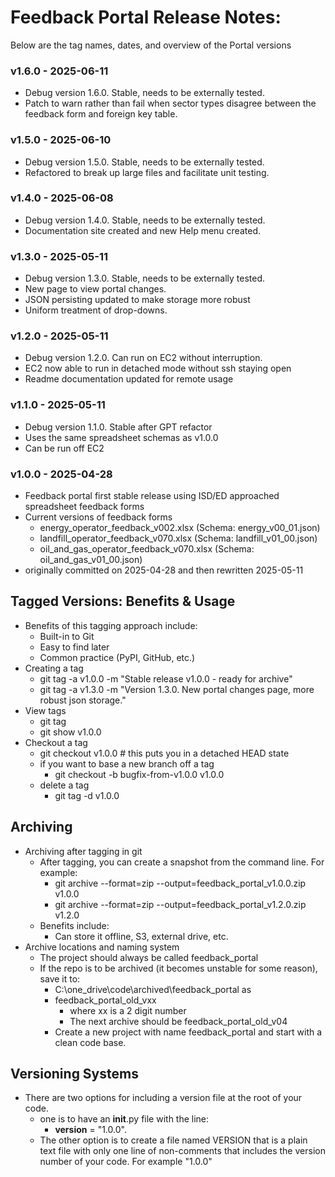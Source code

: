 # Feedback Portal Release Notes:

Below are the tag names, dates, and overview of the Portal versions

### v1.6.0 - 2025-06-11
- Debug version 1.6.0.  Stable, needs to be externally tested.
- Patch to warn rather than fail when sector types disagree between 
  the feedback form and foreign key table.

### v1.5.0 - 2025-06-10
- Debug version 1.5.0.  Stable, needs to be externally tested.
- Refactored to break up large files and facilitate unit testing.

### v1.4.0 - 2025-06-08
- Debug version 1.4.0.  Stable, needs to be externally tested.
- Documentation site created and new Help menu created.
 
### v1.3.0 - 2025-05-11
- Debug version 1.3.0.  Stable, needs to be externally tested.
- New page to view portal changes.
- JSON persisting updated to make storage more robust
- Uniform treatment of drop-downs.

### v1.2.0 - 2025-05-11
- Debug version 1.2.0. Can run on EC2 without interruption. 
- EC2 now able to run in detached mode without ssh staying open
- Readme documentation updated for remote usage

### v1.1.0 - 2025-05-11
- Debug version 1.1.0. Stable after GPT refactor
- Uses the same spreadsheet schemas as v1.0.0
- Can be run off EC2

### v1.0.0 - 2025-04-28
- Feedback portal first stable release using ISD/ED approached spreadsheet feedback forms
- Current versions of feedback forms
  - energy_operator_feedback_v002.xlsx (Schema: energy_v00_01.json)
  - landfill_operator_feedback_v070.xlsx (Schema: landfill_v01_00.json)
  - oil_and_gas_operator_feedback_v070.xlsx (Schema: oil_and_gas_v01_00.json)
- originally committed on 2025-04-28 and then rewritten 2025-05-11

## Tagged Versions: Benefits & Usage
- Benefits of this tagging approach include:
  - Built-in to Git
  - Easy to find later
  - Common practice (PyPI, GitHub, etc.)
- Creating a tag
  - git tag -a v1.0.0 -m "Stable release v1.0.0 - ready for archive"
  - git tag -a v1.3.0 -m "Version 1.3.0. New portal changes page, more robust json storage." 
- View tags
  - git tag
  - git show v1.0.0
- Checkout a tag
  - git checkout v1.0.0 # this puts you in a detached HEAD state
  - if you want to base a new branch off a tag
    - git checkout -b bugfix-from-v1.0.0 v1.0.0
  - delete a tag
    - git tag -d v1.0.0

## Archiving
- Archiving after tagging in git
  - After tagging, you can create a snapshot from the command line.  For example:
    - git archive --format=zip --output=feedback_portal_v1.0.0.zip v1.0.0
    - git archive --format=zip --output=feedback_portal_v1.2.0.zip v1.2.0
  - Benefits include:
    - Can store it offline, S3, external drive, etc.
- Archive locations and naming system
  - The project should always be called feedback_portal
  - If the repo is to be archived (it becomes unstable for some reason), save it to:
    - C:\one_drive\code\archived\feedback_portal as
    - feedback_portal_old_vxx
      - where xx is a 2 digit number
      - The next archive should be feedback_portal_old_v04
    - Create a new project with name feedback_portal and start with a clean code base.

## Versioning Systems
- There are two options for including a version file at the root of your code.
  - one is to have an __init__.py file with the line:
    - __version__ = "1.0.0".
  - The other option is to create a file named VERSION that is a plain text file with only one line of non-comments that includes the version number of your code.  For example "1.0.0"
